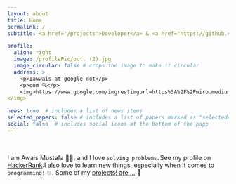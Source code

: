 ```yaml
---
layout: about
title: Home
permalink: /
subtitle: <a href='/projects'>Developer</a> & <a href="https://github.com/awwais">Open Source Enthusiast..👨‍🔬</a>

profile:
  align: right
  image: /profilePic/out. (2).jpg
  image_circular: false # crops the image to make it circular
  address: >
    <p>Iawwais at google dot</p>
    <p>com 🔍</p>
    <img>https://www.google.com/imgres?imgurl=https%3A%2F%2Fmiro.medium.com%2Fmax%2F1360%2F0*7Q3yvSIv_t0ioJ-Z.gif&imgrefurl=https%3A%2F%2Fmedium.com%2Fswlh%2Fwhat-is-programming-d5aa8fb0f280&tbnid=KAywifT46CGFXM&vet=10CAQQMyhpahcKEwjQ5tjc8Z78AhUAAAAAHQAAAAAQAg..i&docid=Q2g3c3EZrHGocM&w=680&h=428&q=coding%20gif&client=opera-gx&ved=0CAQQMyhpahcKEwjQ5tjc8Z78AhUAAAAAHQAAAAAQAg
</img>

news: true  # includes a list of news items
selected_papers: false # includes a list of papers marked as "selected={true}"
social: false  # includes social icons at the bottom of the page
---
```

<br>


I am Awais Mustafa 👨‍💻, and I love `solving problems.`See my profile on <a href="https://hackerrank.com/awais19">HackerRank</a>.I also love to learn new things, especially when it comes to `programming!` 💥. Some of my [projects! are ...](/projects) 🤴

<br>
<br>




<!-- You can put a picture in, too. The code is already in, just name your picture `prof_pic.jpg` and put it in the `img/` folder.

Put your address / P.O. box / other info right below your picture. You can also disable any these elements by editing `profile` property of the YAML header of your `_pages/about.md`. Edit `_bibliography/papers.bib` and Jekyll will render your [publications page](/al-folio/publications/) automatically.

Link to your social media connections, too. This theme is set up to use [Font Awesome icons](http://fortawesome.github.io/Font-Awesome/) and [Academicons](https://jpswalsh.github.io/academicons/), like the ones below. Add your Facebook, Twitter, LinkedIn, Google Scholar, or just disable all of them.
 -->
